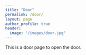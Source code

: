 ```yaml
---
title: "Door"
permalink: /door/
layout: page
author_profile: true
header:
  image: "/images/door.jpg"
---
```


This is a door page to open the door. 